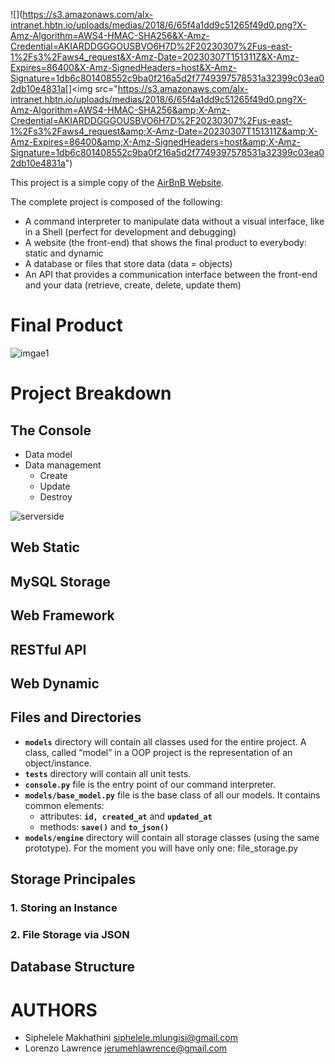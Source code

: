 ![](https://s3.amazonaws.com/alx-intranet.hbtn.io/uploads/medias/2018/6/65f4a1dd9c51265f49d0.png?X-Amz-Algorithm=AWS4-HMAC-SHA256&X-Amz-Credential=AKIARDDGGGOUSBVO6H7D%2F20230307%2Fus-east-1%2Fs3%2Faws4_request&X-Amz-Date=20230307T151311Z&X-Amz-Expires=86400&X-Amz-SignedHeaders=host&X-Amz-Signature=1db6c801408552c9ba0f216a5d2f7749397578531a32399c03ea02db10e4831a[]<img src="https://s3.amazonaws.com/alx-intranet.hbtn.io/uploads/medias/2018/6/65f4a1dd9c51265f49d0.png?X-Amz-Algorithm=AWS4-HMAC-SHA256&amp;X-Amz-Credential=AKIARDDGGGOUSBVO6H7D%2F20230307%2Fus-east-1%2Fs3%2Faws4_request&amp;X-Amz-Date=20230307T151311Z&amp;X-Amz-Expires=86400&amp;X-Amz-SignedHeaders=host&amp;X-Amz-Signature=1db6c801408552c9ba0f216a5d2f7749397578531a32399c03ea02db10e4831a")

This project is a simple copy of the [AirBnB Website](://intranet.alxswe.com/rltoken/m8g02HcD2ovrl_K-zulYBw).

The complete project is composed of the following:
* A command interpreter to manipulate data without a visual interface, like in a Shell (perfect for development and debugging)
*  A website (the front-end) that shows the final product to everybody: static and dynamic
*  A database or files that store data (data = objects)
*  An API that provides a communication interface between the front-end and your data (retrieve, create, delete, update them)

# Final Product
![imgae1](://s3.amazonaws.com/alx-intranet.hbtn.io/uploads/medias/2020/9/fe2e3e7701dec72ce612472dab9bb55fe0e9f6d4.png?X-Amz-Algorithm=AWS4-HMAC-SHA256&X-Amz-Credential=AKIARDDGGGOUSBVO6H7D%2F20230307%2Fus-east-1%2Fs3%2Faws4_request&X-Amz-Date=20230307T061051Z&X-Amz-Expires=86400&X-Amz-SignedHeaders=host&X-Amz-Signature=c2bedeb0c266f924fc46de14dd230c4a2e54ff7336449f32d713a8bc679ce7e0)

# Project Breakdown

## The Console
* Data model
* Data management
    * Create
    * Update
    * Destroy

![serverside](://s3.amazonaws.com/alx-intranet.hbtn.io/uploads/medias/2018/6/815046647d23428a14ca.png?X-Amz-Algorithm=AWS4-HMAC-SHA256&X-Amz-Credential=AKIARDDGGGOUSBVO6H7D%2F20230307%2Fus-east-1%2Fs3%2Faws4_request&X-Amz-Date=20230307T061051Z&X-Amz-Expires=86400&X-Amz-SignedHeaders=host&X-Amz-Signature=3608bd63cc335c20c5ab7465908a90aa2d19ca96860bb4bd2e04bb5149c38ab3)

## Web Static

## MySQL Storage

## Web Framework

## RESTful API

## Web Dynamic

## Files and Directories
 * **`models`** directory will contain all classes used for the entire project. A class, called “model” in a OOP project is the representation of an object/instance.
 * **`tests`** directory will contain all unit tests.
 * **`console.py`** file is the entry point of our command interpreter.
 * **`models/base_model.py`** file is the base class of all our models. It contains common elements:
     * attributes: **`id, created_at`** and **`updated_at`**
     * methods: **`save()`** and **`to_json()`**
 * **`models/engine`** directory will contain all storage classes (using the same prototype). For the moment you will have only one: file_storage.py

 ## Storage Principales

 ### 1. Storing an Instance

 ### 2. File Storage via JSON

 ## Database Structure

 # AUTHORS
* Siphelele Makhathini <siphelele.mlungisi@gmail.com>
* Lorenzo Lawrence <jerumehlawrence@gmail.com>
